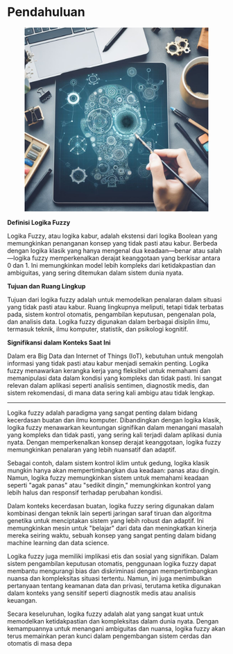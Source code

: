 # Pendahuluan

<figure><img src="../.gitbook/assets/image.png" alt=""><figcaption></figcaption></figure>

**Definisi Logika Fuzzy**

Logika Fuzzy, atau logika kabur, adalah ekstensi dari logika Boolean yang memungkinkan penanganan konsep yang tidak pasti atau kabur. Berbeda dengan logika klasik yang hanya mengenal dua keadaan—benar atau salah—logika fuzzy memperkenalkan derajat keanggotaan yang berkisar antara 0 dan 1. Ini memungkinkan model lebih kompleks dari ketidakpastian dan ambiguitas, yang sering ditemukan dalam sistem dunia nyata.

**Tujuan dan Ruang Lingkup**

Tujuan dari logika fuzzy adalah untuk memodelkan penalaran dalam situasi yang tidak pasti atau kabur. Ruang lingkupnya meliputi, tetapi tidak terbatas pada, sistem kontrol otomatis, pengambilan keputusan, pengenalan pola, dan analisis data. Logika fuzzy digunakan dalam berbagai disiplin ilmu, termasuk teknik, ilmu komputer, statistik, dan psikologi kognitif.

**Signifikansi dalam Konteks Saat Ini**

Dalam era Big Data dan Internet of Things (IoT), kebutuhan untuk mengolah informasi yang tidak pasti atau kabur menjadi semakin penting. Logika fuzzy menawarkan kerangka kerja yang fleksibel untuk memahami dan memanipulasi data dalam kondisi yang kompleks dan tidak pasti. Ini sangat relevan dalam aplikasi seperti analisis sentimen, diagnostik medis, dan sistem rekomendasi, di mana data sering kali ambigu atau tidak lengkap.

***

Logika fuzzy adalah paradigma yang sangat penting dalam bidang kecerdasan buatan dan ilmu komputer. Dibandingkan dengan logika klasik, logika fuzzy menawarkan keuntungan signifikan dalam menangani masalah yang kompleks dan tidak pasti, yang sering kali terjadi dalam aplikasi dunia nyata. Dengan memperkenalkan konsep derajat keanggotaan, logika fuzzy memungkinkan penalaran yang lebih nuansatif dan adaptif.

Sebagai contoh, dalam sistem kontrol iklim untuk gedung, logika klasik mungkin hanya akan mempertimbangkan dua keadaan: panas atau dingin. Namun, logika fuzzy memungkinkan sistem untuk memahami keadaan seperti "agak panas" atau "sedikit dingin," memungkinkan kontrol yang lebih halus dan responsif terhadap perubahan kondisi.

Dalam konteks kecerdasan buatan, logika fuzzy sering digunakan dalam kombinasi dengan teknik lain seperti jaringan saraf tiruan dan algoritma genetika untuk menciptakan sistem yang lebih robust dan adaptif. Ini memungkinkan mesin untuk "belajar" dari data dan meningkatkan kinerja mereka seiring waktu, sebuah konsep yang sangat penting dalam bidang machine learning dan data science.

Logika fuzzy juga memiliki implikasi etis dan sosial yang signifikan. Dalam sistem pengambilan keputusan otomatis, penggunaan logika fuzzy dapat membantu mengurangi bias dan diskriminasi dengan mempertimbangkan nuansa dan kompleksitas situasi tertentu. Namun, ini juga menimbulkan pertanyaan tentang keamanan data dan privasi, terutama ketika digunakan dalam konteks yang sensitif seperti diagnostik medis atau analisis keuangan.

Secara keseluruhan, logika fuzzy adalah alat yang sangat kuat untuk memodelkan ketidakpastian dan kompleksitas dalam dunia nyata. Dengan kemampuannya untuk menangani ambiguitas dan nuansa, logika fuzzy akan terus memainkan peran kunci dalam pengembangan sistem cerdas dan otomatis di masa depa

